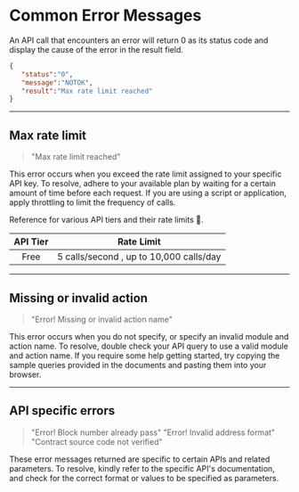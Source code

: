 # Common Error Messages

An API call that encounters an error will return 0 as its status code and display the cause of the error in the result field.

```json
{
   "status":"0",
   "message":"NOTOK",
   "result":"Max rate limit reached"
}
```

***

## Max rate limit

> "Max rate limit reached"

This error occurs when you exceed the rate limit assigned to your specific API key. To resolve, adhere to your available plan by waiting for a certain amount of time before each request. If you are using a script or application, apply throttling to limit the frequency of calls.

Reference for various API tiers and their rate limits 🚧.

| API Tier |                Rate Limit               |
| :------: | :-------------------------------------: |
|   Free   | 5 calls/second , up to 10,000 calls/day |

***

## Missing or invalid action

> "Error! Missing or invalid action name"

This error occurs when you do not specify, or specify an invalid module and action name. To resolve, double check your API query to use a valid module and action name. If you require some help getting started, try copying the sample queries provided in the documents and pasting them into your browser.

***

## API specific errors

> "Error! Block number already pass" "Error! Invalid address format" "Contract source code not verified"

These error messages returned are specific to certain APIs and related parameters. To resolve, kindly refer to the specific API's documentation, and check for the correct format or values to be specified as parameters.
